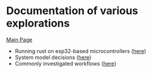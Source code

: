 # Documentation of various explorations

[Main Page](../README.md)

- Running rust on esp32-based microcontrollers ([here](./rust-on-esp.md))
- System model decisions ([here](./model.md))
- Commonly investigated workflows ([here](./workflows.md))


